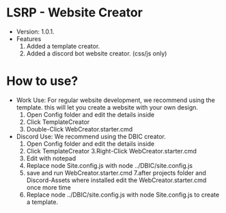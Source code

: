 # LSRP - Website Creator
 - Version: 1.0.1.
 - Features
    1. Added a template creator.
    2. Added a discord bot website creator. (css/js only)

# How to use?

- Work Use: For regular website development, we recommend using the template. this will let you create a website with your own design.
    1. Open Config folder and edit the details inside
    2. Click TemplateCreator
    3. Double-Click WebCreator.starter.cmd
- Discord Use: We recommend using the DBIC creator.
    1. Open Config folder and edit the details inside
    2. Click TemplateCreator
    3.Right-Click WebCreator.starter.cmd
    4. Edit with notepad
    5. Replace node Site.config.js with node ../DBIC/site.config.js
    6. save and run WebCreator.starter.cmd
    7.after projects folder and Discord-Assets where installed edit the WebCreator.starter.cmd once more time
    8. Replace node ../DBIC/site.config.js with node Site.config.js to create a template.

